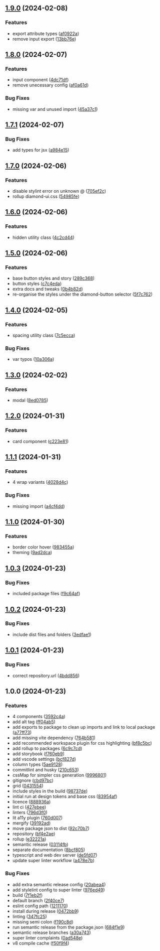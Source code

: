 ## [1.9.0](https://github.com/etchteam/diamond-ui/compare/v1.8.0...v1.9.0) (2024-02-08)


### Features

* export attribute types ([af0922a](https://github.com/etchteam/diamond-ui/commit/af0922ae9f4ed41081a5596def138a55e5fed78b))
* remove input export ([13bb76e](https://github.com/etchteam/diamond-ui/commit/13bb76e20f05e85213bf1f8beacc1085157a0880))

## [1.8.0](https://github.com/etchteam/diamond-ui/compare/v1.7.1...v1.8.0) (2024-02-07)


### Features

* input component ([4dc71df](https://github.com/etchteam/diamond-ui/commit/4dc71df112fca6b5a9537230875742f9cc00d30f))
* remove unecessary config ([af0a61d](https://github.com/etchteam/diamond-ui/commit/af0a61d217b74e63f04012dc42185222dddb2c07))


### Bug Fixes

* missing var and unused import ([45a37c1](https://github.com/etchteam/diamond-ui/commit/45a37c11eaf9d87aa45afdb72f2bc2b7b1ad88a8))

## [1.7.1](https://github.com/etchteam/diamond-ui/compare/v1.7.0...v1.7.1) (2024-02-07)


### Bug Fixes

* add types for jsx ([a984e15](https://github.com/etchteam/diamond-ui/commit/a984e15a1a1debfdb64e07e19e1594f5f2bc070d))

## [1.7.0](https://github.com/etchteam/diamond-ui/compare/v1.6.0...v1.7.0) (2024-02-06)


### Features

* disable stylint error on unknown @ ([705ef2c](https://github.com/etchteam/diamond-ui/commit/705ef2cfdb21b2ebab7be798c73551204f596ce9))
* rollup diamond-ui.css ([54985fe](https://github.com/etchteam/diamond-ui/commit/54985fe0829dc69c7b4f299d3b547f668dac7b99))

## [1.6.0](https://github.com/etchteam/diamond-ui/compare/v1.5.0...v1.6.0) (2024-02-06)


### Features

* hidden utility class ([4c2cd44](https://github.com/etchteam/diamond-ui/commit/4c2cd443f0c298613faca60117f97e62d18015bd))

## [1.5.0](https://github.com/etchteam/diamond-ui/compare/v1.4.0...v1.5.0) (2024-02-06)


### Features

* base button styles and story ([289c368](https://github.com/etchteam/diamond-ui/commit/289c36834faa7ffbbf6654875ee5ce5e545558d6))
* button styles ([c7c4eda](https://github.com/etchteam/diamond-ui/commit/c7c4edaac9a342703e84b77218d1e7111cff451c))
* extra docs and tweaks ([0b4b82d](https://github.com/etchteam/diamond-ui/commit/0b4b82d226c52255afbc5f8fa0b5c92b17a4151e))
* re-organise the styles under the diamond-button selector ([5f7c762](https://github.com/etchteam/diamond-ui/commit/5f7c7623fdff9742b7f92357ac0cea10a040c471))

## [1.4.0](https://github.com/etchteam/diamond-ui/compare/v1.3.0...v1.4.0) (2024-02-05)


### Features

* spacing utility class ([7c5ecca](https://github.com/etchteam/diamond-ui/commit/7c5ecca735edf9ed294061b56432586a133af8da))


### Bug Fixes

* var typos ([10a306a](https://github.com/etchteam/diamond-ui/commit/10a306a468d0e02dbd5bab809c4f2fcc94f6a770))

## [1.3.0](https://github.com/etchteam/diamond-ui/compare/v1.2.0...v1.3.0) (2024-02-02)


### Features

* modal ([8ed0785](https://github.com/etchteam/diamond-ui/commit/8ed078595535b8bc31059bb8b651c3b44c756b0a))

## [1.2.0](https://github.com/etchteam/diamond-ui/compare/v1.1.1...v1.2.0) (2024-01-31)


### Features

* card component ([c223e81](https://github.com/etchteam/diamond-ui/commit/c223e8152171375ac1e7961d7031b85e7276dfe0))

## [1.1.1](https://github.com/etchteam/diamond-ui/compare/v1.1.0...v1.1.1) (2024-01-31)


### Features

* 4 wrap variants ([4028d4c](https://github.com/etchteam/diamond-ui/commit/4028d4c813563f674c94e46b008f284ee42e5aba))


### Bug Fixes

* missing import ([a4cf4dd](https://github.com/etchteam/diamond-ui/commit/a4cf4ddbc06009e34a1f59743d372dfd59d08a72))

## [1.1.0](https://github.com/etchteam/diamond-ui/compare/v1.0.3...v1.1.0) (2024-01-30)


### Features

* border color hover ([983455a](https://github.com/etchteam/diamond-ui/commit/983455a8513d05cf7946e8b1c04e13bb5a5bfa10))
* theming ([9ad2dca](https://github.com/etchteam/diamond-ui/commit/9ad2dca4b0204087771a80fa3026ab2c0a36af5e))

## [1.0.3](https://github.com/etchteam/diamond-ui/compare/v1.0.2...v1.0.3) (2024-01-23)


### Bug Fixes

* included package files ([f9c64af](https://github.com/etchteam/diamond-ui/commit/f9c64af7b27711217b949e46d099bfb9bde043c0))

## [1.0.2](https://github.com/etchteam/diamond-ui/compare/v1.0.1...v1.0.2) (2024-01-23)


### Bug Fixes

* include dist files and folders ([3edfae1](https://github.com/etchteam/diamond-ui/commit/3edfae1daae28d74de7c752577253e771feb02c6))

## [1.0.1](https://github.com/etchteam/diamond-ui/compare/v1.0.0...v1.0.1) (2024-01-23)


### Bug Fixes

* correct repository.url ([4bdd856](https://github.com/etchteam/diamond-ui/commit/4bdd8569e6550fd0b0219d1e769f9f4c05b7083a))

## 1.0.0 (2024-01-23)


### Features

* 4 components ([3592c4a](https://github.com/etchteam/diamond-ui/commit/3592c4a7eb2fb30a62271ba4c4a315f01bda3a56))
* add alt tag ([ff04ab5](https://github.com/etchteam/diamond-ui/commit/ff04ab56a61e8965cb154f8fd97eced6387e3232))
* add exports to package to clean up imports and link to local package ([a77ff73](https://github.com/etchteam/diamond-ui/commit/a77ff73d4f447fcc0c3ddc3c98b998f72fa012e0))
* add missing vite dependency ([764b581](https://github.com/etchteam/diamond-ui/commit/764b581194c53d6cada81daeb80a00a0bdf3bd1f))
* add recommended workspace plugin for css highlighting ([bf8c5bc](https://github.com/etchteam/diamond-ui/commit/bf8c5bc5b653f6d7ed228cae3fa53424e13f0692))
* add rollup to packages ([6c9c7cd](https://github.com/etchteam/diamond-ui/commit/6c9c7cd4f2519901c18cd1f8b1656682d285705f))
* add storybook ([f760eb9](https://github.com/etchteam/diamond-ui/commit/f760eb92f2fad9d0746ad82dd47dea34e6eaa10a))
* add vscode settings ([bcf827d](https://github.com/etchteam/diamond-ui/commit/bcf827d68e60119eadab2181a18e7f3984fbcb77))
* column types ([5ae9128](https://github.com/etchteam/diamond-ui/commit/5ae9128313b203ee29a69a85a317b7dc50d41663))
* commitlint and husky ([210c653](https://github.com/etchteam/diamond-ui/commit/210c65309d5ba57156287ac3361912aabf874ba7))
* cssMap for simpler css generation ([9996801](https://github.com/etchteam/diamond-ui/commit/9996801748d02cf76ae2b6d9d82877e63020ab75))
* gitignore ([cbd97bc](https://github.com/etchteam/diamond-ui/commit/cbd97bc41fa161861f9725938f4aeb870be371fe))
* grid ([0431554](https://github.com/etchteam/diamond-ui/commit/04315547a89bdf876ecfa445a1799e120ba2388f))
* include styles in the build ([98737de](https://github.com/etchteam/diamond-ui/commit/98737dee4c1894a62d3b5227e6438f166fafeced))
* initial run at design tokens and base css ([83954af](https://github.com/etchteam/diamond-ui/commit/83954af890432d07453d3c691222bc8d816c79cf))
* licence ([888936a](https://github.com/etchteam/diamond-ui/commit/888936a6e6a2164b24d167d30829cae5f15a59e2))
* lint ci ([427ebee](https://github.com/etchteam/diamond-ui/commit/427ebee9fb400c2f81f1b8a1d0e3fef6e86ec372))
* linters ([796d3f0](https://github.com/etchteam/diamond-ui/commit/796d3f0d628e2b56ff211d333bcdeb6cf7409503))
* lit a11y plugin ([760d007](https://github.com/etchteam/diamond-ui/commit/760d00743f257d461d4b88265a71ed30a34ee0c2))
* mergify ([39192ad](https://github.com/etchteam/diamond-ui/commit/39192ad82f9752a7918004d11207dfb872415006))
* move package json to dist ([92c70b7](https://github.com/etchteam/diamond-ui/commit/92c70b7232be87933ea0c5946e81cfff6bf07e26))
* repository ([bf4e2ae](https://github.com/etchteam/diamond-ui/commit/bf4e2ae40e4b59cc82f78c3b263562b80cd591a1))
* rollup ([e32221a](https://github.com/etchteam/diamond-ui/commit/e32221a9ed310f91098fc544b55b05b50013ca95))
* semantic release ([03114fb](https://github.com/etchteam/diamond-ui/commit/03114fbf3412dbbf388dd022b7387becc541e8c6))
* separate documentation ([8bcf805](https://github.com/etchteam/diamond-ui/commit/8bcf805a72c869ecdab3fd49b40b1b09032db573))
* typescript and web dev server ([de5fd07](https://github.com/etchteam/diamond-ui/commit/de5fd07e2fd2a8b6b5002200f8b2370f38aa470f))
* update super linter workflow ([a478e7b](https://github.com/etchteam/diamond-ui/commit/a478e7ba7e1f1f6e03886c1e2ae86f872b7c8a3c))


### Bug Fixes

* add extra semantic release config ([20abea4](https://github.com/etchteam/diamond-ui/commit/20abea45e874e414e6fe955e101a26b32bb3b362))
* add stylelint config to super linter ([976ed49](https://github.com/etchteam/diamond-ui/commit/976ed49ea51ca4c17957a63142d28155c0ac164f))
* build ([7f1eb2f](https://github.com/etchteam/diamond-ui/commit/7f1eb2f2e6af449cdb31b391598d044791d7e07b))
* default branch ([2f40ce7](https://github.com/etchteam/diamond-ui/commit/2f40ce7b25ad1e6a214ca8993bf40ad0bb95f361))
* eslint config path ([1211170](https://github.com/etchteam/diamond-ui/commit/1211170adf6ad22206157b4f06b7abecb2aeed8f))
* install during release ([0472bb9](https://github.com/etchteam/diamond-ui/commit/0472bb981b757d766a593349dcc55df98a182e0e))
* linting ([347fc25](https://github.com/etchteam/diamond-ui/commit/347fc25ed8028277114bac0be4947064d438a45e))
* missing semi colon ([f190c8d](https://github.com/etchteam/diamond-ui/commit/f190c8d97c6584bdb2b5a67579e18b35e18028db))
* run semantic release from the package.json ([684f1e9](https://github.com/etchteam/diamond-ui/commit/684f1e9a7668ae57210bfc26cec6171228bd83e6))
* semantic release branches ([a30a743](https://github.com/etchteam/diamond-ui/commit/a30a743f53a10d4bbf30be6e4a2ce99046b203a3))
* super linter complaints ([0ad548e](https://github.com/etchteam/diamond-ui/commit/0ad548e7fb355b32a72ce3d144de74b9f0495def))
* v8 compile cache ([f50f9f4](https://github.com/etchteam/diamond-ui/commit/f50f9f4a6ab65731c375cfbd9bce167a11c3e614))
